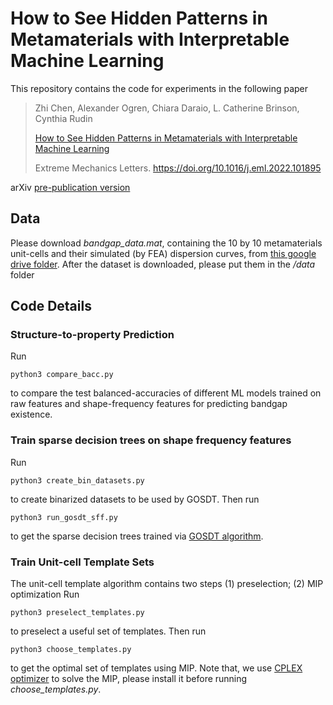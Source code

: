 # How to See Hidden Patterns in Metamaterials with Interpretable Machine Learning

This repository contains the code for experiments in the following paper

> Zhi Chen, Alexander Ogren, Chiara Daraio, L. Catherine Brinson, Cynthia Rudin
>
> [How to See Hidden Patterns in Metamaterials with Interpretable Machine Learning](https://www.sciencedirect.com/science/article/pii/S2352431622001717)
> 
> Extreme Mechanics Letters. https://doi.org/10.1016/j.eml.2022.101895

arXiv [pre-publication version](https://arxiv.org/abs/2111.05949)

## Data
Please download *bandgap_data.mat*, containing the 10 by 10 metamaterials unit-cells and their simulated (by FEA) dispersion curves, from [this google drive folder](https://drive.google.com/drive/folders/1gT5heJwiWtWyyMaE_JM9W7QCu1dwj-lX?usp=sharing). After the dataset is downloaded, please put them in the */data* folder

## Code Details
### Structure-to-property Prediction
Run 
```
python3 compare_bacc.py
```
to compare the test balanced-accuracies of different ML models trained on raw features and shape-frequency features for predicting bandgap existence.
### Train sparse decision trees on shape frequency features
Run
```
python3 create_bin_datasets.py
```
to create binarized datasets to be used by GOSDT. Then run
```
python3 run_gosdt_sff.py
```
to get the sparse decision trees trained via [GOSDT algorithm](https://arxiv.org/abs/2006.08690).
### Train Unit-cell Template Sets
The unit-cell template algorithm contains two steps (1) preselection; (2) MIP optimization 
Run
```
python3 preselect_templates.py
```
to preselect a useful set of templates. Then run
```
python3 choose_templates.py
```
to get the optimal set of templates using MIP. Note that, we use [CPLEX optimizer](https://www.ibm.com/analytics/cplex-optimizer) to solve the MIP, please install it before running *choose_templates.py*.